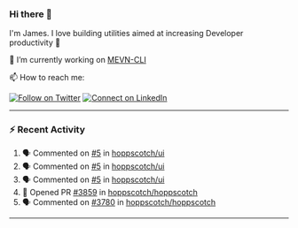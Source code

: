 ### Hi there 👋

I'm James. I love building utilities aimed at increasing Developer productivity :raised_hands: 

🔭 I’m currently working on [MEVN-CLI](https://github.com/madlabsinc/mevn-cli)

📫 How to reach me:

[![Follow on Twitter](https://img.shields.io/badge/--twitter?label=Twitter&logo=Twitter&style=social)](https://twitter.com/james_madhacks) [![Connect on LinkedIn](https://img.shields.io/badge/--linkedin?label=LinkedIn&logo=LinkedIn&style=social)](https://www.linkedin.com/in/jamesgeorge007)

---

### :zap: Recent Activity

<!--START_SECTION:activity-->
1. 🗣 Commented on [#5](https://github.com/hoppscotch/ui/pull/5#issuecomment-1973111313) in [hoppscotch/ui](https://github.com/hoppscotch/ui)
2. 🗣 Commented on [#5](https://github.com/hoppscotch/ui/pull/5#issuecomment-1969453423) in [hoppscotch/ui](https://github.com/hoppscotch/ui)
3. 🗣 Commented on [#5](https://github.com/hoppscotch/ui/pull/5#issuecomment-1967066310) in [hoppscotch/ui](https://github.com/hoppscotch/ui)
4. 💪 Opened PR [#3859](https://github.com/hoppscotch/hoppscotch/pull/3859) in [hoppscotch/hoppscotch](https://github.com/hoppscotch/hoppscotch)
5. 🗣 Commented on [#3780](https://github.com/hoppscotch/hoppscotch/pull/3780#issuecomment-1934509627) in [hoppscotch/hoppscotch](https://github.com/hoppscotch/hoppscotch)
<!--END_SECTION:activity-->

---

<!--
**jamesgeorge007/jamesgeorge007** is a ✨ _special_ ✨ repository because its `README.md` (this file) appears on your GitHub profile.

Here are some ideas to get you started:

- 🌱 I’m currently learning ...
- 👯 I’m looking to collaborate on ...
- 🤔 I’m looking for help with ...
- 💬 Ask me about ...
- 😄 Pronouns: ...
- ⚡ Fun fact: ...
-->
